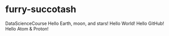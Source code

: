 # furry-succotash
DataScienceCourse
Hello Earth, moon, and stars!
Hello World!
Hello GitHub!
Hello Atom & Proton!
